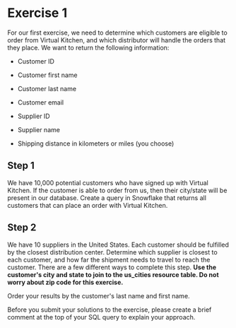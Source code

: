 # Exercise 1

For our first exercise, we need to determine which customers are eligible to order from Virtual Kitchen, and which distributor will handle the orders that they place. We want to return the following information:

- Customer ID

- Customer first name
- Customer last name
- Customer email
- Supplier ID
- Supplier name
- Shipping distance in kilometers or miles (you choose)


## Step 1

We have 10,000 potential customers who have signed up with Virtual Kitchen. If the customer is able to order from us, then their city/state will be present in our database. Create a query in Snowflake that returns all customers that can place an order with Virtual Kitchen.

## Step 2

We have 10 suppliers in the United States. Each customer should be fulfilled by the closest distribution center. Determine which supplier is closest to each customer, and how far the shipment needs to travel to reach the customer. There are a few different ways to complete this step. **Use the customer's city and state to join to the us_cities resource table. Do not worry about zip code for this exercise.**

Order your results by the customer's last name and first name.

Before you submit your solutions to the exercise, please create a brief comment at the top of your SQL query to explain your approach.